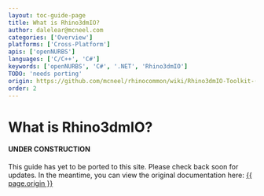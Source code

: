 ```yaml
---
layout: toc-guide-page
title: What is Rhino3dmIO?
author: dalelear@mcneel.com
categories: ['Overview']
platforms: ['Cross-Platform']
apis: ['openNURBS']
languages: ['C/C++', 'C#']
keywords: ['openNURBS', 'C#', '.NET', 'Rhino3dmIO']
TODO: 'needs porting'
origin: https://github.com/mcneel/rhinocommon/wiki/Rhino3dmIO-Toolkit-(OpenNURBS-build)
order: 2
---
```


# What is Rhino3dmIO?

<div class="bs-callout bs-callout-danger">
  <h4>UNDER CONSTRUCTION</h4>
  <p>This guide has yet to be ported to this site.  Please check back soon for updates.  
  In the meantime, you can view the original documentation here:
  <a href="{{ page.origin }}">{{ page.origin }}</a></p>
</div>
